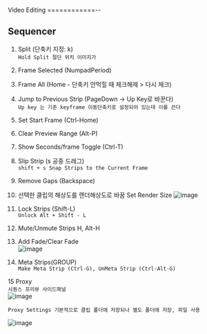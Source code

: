 Video Editing
============--

Sequencer 
----------------------

1. Split (단축키 지정: k)  
`Hold Split 절단 위치 이미지가 `  

2. Frame Selected (NumpadPeriod)  

3. Frame All (Home - 단축키 안먹힐 때 체크해제 > 다시 체크)  

4. Jump to Previous Strip (PageDown -> Up Key로 바꾼다)  
`Up key 는 기존 keyframe 이동단축키로 설정되어 있는데 이를 끈다`  

5. Set Start Frame (Ctrl-Home)  

6. Clear Preview Range (Alt-P)  

7. Show Seconds/frame Toggle (Ctrl-T)  

8. Slip Strip (s 공중 드래그)  
`shift + s Snap Strips to the Current Frame`  

9. Remove Gaps (Backspace)  

10. 선택한 클립의 해상도를 랜더해상도로 바꿈 Set Render Size 
![image](https://user-images.githubusercontent.com/30430227/137072813-3d788639-7703-4b4c-9959-c3a6d8bee442.png)  

11. Lock Strips (Shift-L)  
`Unlock Alt + Shift - L`  

12. Mute/Unmute Strips H, Alt-H  

13. Add Fade/Clear Fade  
![image](https://user-images.githubusercontent.com/30430227/137073202-9cf68a07-203d-4cff-a1a4-2f4607bfcb2b.png)  

14. Meta Strips(GROUP)  
`Make Meta Strip (Ctrl-G), UnMeta Strip (Ctrl-Alt-G)`  

15 Proxy  
`시퀀스 프리뷰 사이드패널`  
![image](https://user-images.githubusercontent.com/30430227/137074894-9ade0600-7284-4e14-b0e8-1b50cf145ce6.png)  

`Proxy Settings 기본적으로 클립 폴더에 저장되나 별도 폴더에 저장, 파일 사용`  

![image](https://user-images.githubusercontent.com/30430227/137075264-632ca7e7-278e-4fec-ad77-414c1e3fcc5f.png)  


